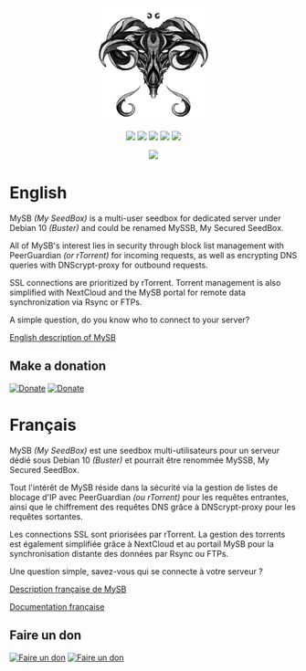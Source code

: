 <p align="center"><img src="web/public/themes/MySB/images/toulousain79.gif" height="200"></p>
<!-- <p align="center"><img alt="v6.0 pipeline status" src="https://img.shields.io/gitlab/pipeline/toulousain79/MySB/v6.0.svg?label=v6.0%20pipeline%20status&style=plastic" /> <img alt="develop pipeline status" src="https://img.shields.io/gitlab/pipeline/toulousain79/MySB/develop.svg?label=develop%20pipeline%20status&style=plastic" /></p> -->

<p align="center"><img src="https://img.shields.io/github/commit-activity/m/toulousain79/mysb.svg?label=Commit%20activity&logo=github&style=plastic" /> <img src="https://img.shields.io/github/last-commit/toulousain79/mysb.svg?label=Last%20commit&logo=github&style=plastic" /> <img src="https://img.shields.io/github/issues/toulousain79/mysb.svg?label=Issues&logo=github&style=plastic" /> <img src="https://img.shields.io/github/issues-closed/toulousain79/mysb.svg?label=Issues&logo=github&style=plastic" /> <img src="https://img.shields.io/discord/469543542981656627.svg?label=Discord&logo=discord&style=plastic" /></p>

<p align="center"><a href="https://github.com/toulousain79/MySB/blob/v7.0/LICENCE.md"><img src="https://img.shields.io/github/license/mashape/apistatus.svg?style=flat-square" /></a></p>

# English

MySB _(My SeedBox)_ is a multi-user seedbox for dedicated server under Debian 10 _(Buster)_ and could be renamed MySSB, My Secured SeedBox.

All of MySB's interest lies in security through block list management with PeerGuardian _(or rTorrent)_ for incoming requests, as well as encrypting DNS queries with DNScrypt-proxy for outbound requests.

SSL connections are prioritized by rTorrent. Torrent management is also simplified with NextCloud and the MySB portal for remote data synchronization via Rsync or FTPs.

A simple question, do you know who to connect to your server?

[English description of MySB](https://github.com/toulousain79/MySB/wiki/README-EN)

## Make a donation

[![Donate](https://img.shields.io/badge/Paypal-Donate-blue.svg?style=plastic&logo=paypal)](https://www.paypal.com/cgi-bin/webscr?cmd=_s-xclick&hosted_button_id=W23FUB5NNXLR4) [![Donate](https://img.shields.io/badge/BitCoin-Donate-orange.svg?style=plastic&logo=bitcoin)](https://www.blockchain.com/btc/payment_request?address=1HtuGsnSsGoUz7DmRbDLCFnRc41jYEY2FE)

# Français

MySB _(My SeedBox)_ est une seedbox multi-utilisateurs pour un serveur dédié sous Debian 10 _(Buster)_ et pourrait être renommée MySSB, My Secured SeedBox.

Tout l'intérêt de MySB réside dans la sécurité via la gestion de listes de blocage d'IP avec PeerGuardian _(ou rTorrent)_ pour les requêtes entrantes, ainsi que le chiffrement des requêtes DNS grâce à DNScrypt-proxy pour les requêtes sortantes.

Les connections SSL sont priorisées par rTorrent. La gestion des torrents est également simplifiée grâce à NextCloud et au portail MySB pour la synchronisation distante des données par Rsync ou FTPs.

Une question simple, savez-vous qui se connecte à votre serveur ?

[Description française de MySB](https://github.com/toulousain79/MySB/wiki/README-FR)

[Documentation française](https://mysb.gitbook.io/doc/)

## Faire un don

[![Faire un don](https://img.shields.io/badge/Paypal-Faire%20un%20don-blue.svg?style=plastic&logo=paypal)](https://www.paypal.com/cgi-bin/webscr?cmd=_s-xclick&hosted_button_id=26PKHX8PGHLWG) [![Faire un don](https://img.shields.io/badge/BitCoin-Faire%20un%20don-orange.svg?style=plastic&logo=bitcoin)](https://www.blockchain.com/btc/payment_request?address=1HtuGsnSsGoUz7DmRbDLCFnRc41jYEY2FE)
